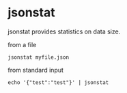 # jsonstat
jsonstat provides statistics on data size.

from a file
```
jsonstat myfile.json
```

from standard input 
```
echo '{"test":"test"}' | jsonstat
```
